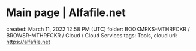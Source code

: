 # Main page | Alfafile.net

created: March 11, 2022 12:58 PM (UTC)
folder: BOOKMRKS-MTHRFCKR / BROWSR-MTHRFCKR / Cloud / Cloud Services
tags: Tools, cloud
url: https://alfafile.net